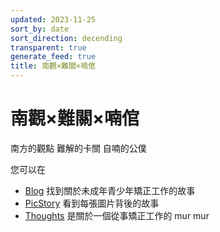```yaml
---
updated: 2023-11-25
sort_by: date
sort_direction: decending
transparent: true
generate_feed: true
title: 南觀×難關×喃倌
---
```


# 南觀×難關×喃倌

南方的觀點
難解的卡關
自喃的公僕

您可以在 
- [Blog](/blog) 找到關於未成年青少年矯正工作的故事
- [PicStory](/pic_story) 看到每張圖片背後的故事
- [Thoughts](/thoughts) 是關於一個從事矯正工作的 mur mur


